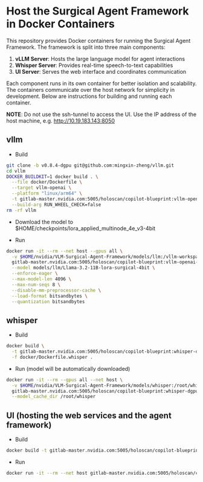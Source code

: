 # Host the Surgical Agent Framework in Docker Containers

This repository provides Docker containers for running the Surgical Agent Framework. The framework is split into three main components:

1. **vLLM Server**: Hosts the large language model for agent interactions
2. **Whisper Server**: Provides real-time speech-to-text capabilities
3. **UI Server**: Serves the web interface and coordinates communication

Each component runs in its own container for better isolation and scalability. The containers communicate over the host network for simplicity in development. Below are instructions for building and running each container.

**NOTE**: Do not use the ssh-tunnel to access the UI. Use the IP address of the host machine, e.g. http://10.19.183.143:8050

## vllm

- Build

```bash
git clone -b v0.8.4-dgpu git@github.com:mingxin-zheng/vllm.git
cd vllm
DOCKER_BUILDKIT=1 docker build . \
  --file docker/Dockerfile \
  --target vllm-openai \
  --platform "linux/arm64" \
  -t gitlab-master.nvidia.com:5005/holoscan/copilot-blueprint:vllm-openai-v0.8.3-dgpu-a6000 \
  --build-arg RUN_WHEEL_CHECK=false
rm -rf vllm
```

- Download the model to $HOME/checkpoints/lora_applied_multinode_4e_v3-4bit

- Run
```bash
docker run -it --rm --net host --gpus all \
  -v $HOME/nvidia/VLM-Surgical-Agent-Framework/models/llm:/vllm-workspace/models \
  gitlab-master.nvidia.com:5005/holoscan/copilot-blueprint:vllm-openai-v0.8.3-dgpu-a6000 \
  --model models/llm/Llama-3.2-11B-lora-surgical-4bit \
  --enforce-eager \
  --max-model-len 4096 \
  --max-num-seqs 8 \
  --disable-mm-preprocessor-cache \
  --load-format bitsandbytes \
  --quantization bitsandbytes
```

## whisper

- Build
```bash
docker build \
  -t gitlab-master.nvidia.com:5005/holoscan/copilot-blueprint:whisper-dgpu \
  -f docker/Dockerfile.whisper .
```

- Run (model will be automatically downloaded)
```bash
docker run -it --rm --gpus all --net host \
  -v $HOME/nvidia/VLM-Surgical-Agent-Framework/models/whisper:/root/whisper \
  gitlab-master.nvidia.com:5005/holoscan/copilot-blueprint:whisper-dgpu \
  --model_cache_dir /root/whisper
```


## UI (hosting the web services and the agent framework)

- Build
```bash
docker build -t gitlab-master.nvidia.com:5005/holoscan/copilot-blueprint:ui -f docker/Dockerfile.ui .
```

- Run
```bash
docker run -it --rm --net host gitlab-master.nvidia.com:5005/holoscan/copilot-blueprint:ui
```



